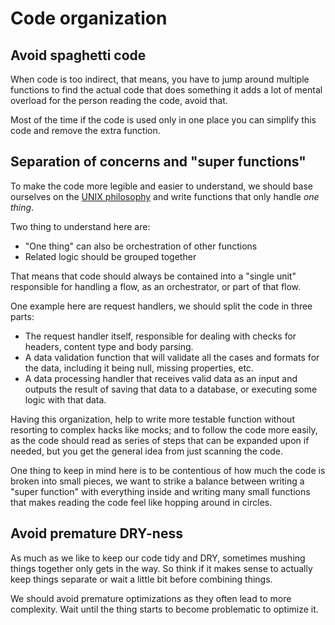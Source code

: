 # Code organization

## Avoid spaghetti code

When code is too indirect, that means, you have to jump around multiple functions to find the actual code that does something it adds a lot of mental overload for the person reading the code, avoid that.

Most of the time if the code is used only in one place you can simplify this code and remove the extra function.

## Separation of concerns and "super functions"

To make the code more legible and easier to understand, we should base ourselves on the [UNIX philosophy](https://en.wikipedia.org/wiki/Unix_philosophy) and write functions that only handle _one thing_.

Two thing to understand here are:

- "One thing" can also be orchestration of other functions
- Related logic should be grouped together

That means that code should always be contained into a "single unit" responsible for handling a flow, as an orchestrator, or part of that flow.

One example here are request handlers, we should split the code in three parts:

- The request handler itself, responsible for dealing with checks for headers, content type and body parsing.
- A data validation function that will validate all the cases and formats for the data, including it being null, missing properties, etc.
- A data processing handler that receives valid data as an input and outputs the result of saving that data to a database, or executing some logic with that data.

Having this organization, help to write more testable function without resorting to complex hacks like mocks; and to follow the code more easily, as the code should read as series of steps that can be expanded upon if needed, but you get the general idea from just scanning the code.

One thing to keep in mind here is to be contentious of how much the code is broken into small pieces, we want to strike a balance between writing a "super function" with everything inside and writing many small functions that makes reading the code feel like hopping around in circles.

## Avoid premature DRY-ness

As much as we like to keep our code tidy and DRY, sometimes mushing things together only gets in the way. So think if it makes sense to actually keep things separate or wait a little bit before combining things.

We should avoid premature optimizations as they often lead to more complexity. Wait until the thing starts to become problematic to optimize it.
